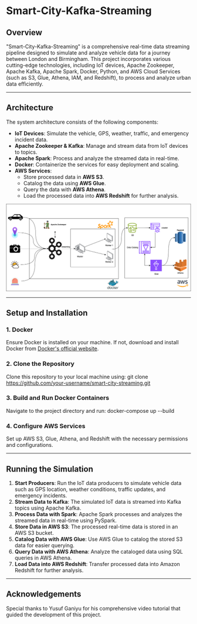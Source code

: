 # **Smart-City-Kafka-Streaming**

## **Overview**
"Smart-City-Kafka-Streaming" is a comprehensive real-time data streaming pipeline designed to simulate and analyze vehicle data for a journey between London and Birmingham. This project incorporates various cutting-edge technologies, including IoT devices, Apache Zookeeper, Apache Kafka, Apache Spark, Docker, Python, and AWS Cloud Services (such as S3, Glue, Athena, IAM, and Redshift), to process and analyze urban data efficiently.

---

## **Architecture**
The system architecture consists of the following components:

- **IoT Devices**: Simulate the vehicle, GPS, weather, traffic, and emergency incident data.
- **Apache Zookeeper & Kafka**: Manage and stream data from IoT devices to topics.
- **Apache Spark**: Process and analyze the streamed data in real-time.
- **Docker**: Containerize the services for easy deployment and scaling.
- **AWS Services**:
  - Store processed data in **AWS S3**.
  - Catalog the data using **AWS Glue**.
  - Query the data with **AWS Athena**.
  - Load the processed data into **AWS Redshift** for further analysis.

![Architecture Diagram](313504181-321a5329-edc2-4715-b8d9-77e03a70341e.png) 

---

## **Setup and Installation**

### **1. Docker**
Ensure Docker is installed on your machine. If not, download and install Docker from [Docker's official website](https://www.docker.com/).

### **2. Clone the Repository**
Clone this repository to your local machine using:
git clone https://github.com/your-username/smart-city-streaming.git

### **3. Build and Run Docker Containers**
Navigate to the project directory and run:
docker-compose up --build

### **4. Configure AWS Services**
Set up AWS S3, Glue, Athena, and Redshift with the necessary permissions and configurations.

---

## **Running the Simulation**

1. **Start Producers**: Run the IoT data producers to simulate vehicle data such as GPS location, weather conditions, traffic updates, and emergency incidents.
2. **Stream Data to Kafka**: The simulated IoT data is streamed into Kafka topics using Apache Kafka.
3. **Process Data with Spark**: Apache Spark processes and analyzes the streamed data in real-time using PySpark.
4. **Store Data in AWS S3**: The processed real-time data is stored in an AWS S3 bucket.
5. **Catalog Data with AWS Glue**: Use AWS Glue to catalog the stored S3 data for easier querying.
6. **Query Data with AWS Athena**: Analyze the cataloged data using SQL queries in AWS Athena.
7. **Load Data into AWS Redshift**: Transfer processed data into Amazon Redshift for further analysis.

---

## **Acknowledgements**
Special thanks to Yusuf Ganiyu for his comprehensive video tutorial that guided the development of this project.


